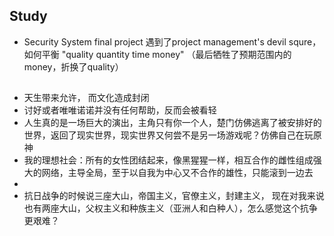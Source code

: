 ## Study
- Security System final project 遇到了project management's devil squre，如何平衡 "quality quantity time money" （最后牺牲了预期范围内的money，折换了quality）

##
- 天生带来允许， 而文化造成封闭
- 讨好或者唯唯诺诺并没有任何帮助，反而会被看轻
- 人生真的是一场巨大的演出，主角只有你一个人，楚门仿佛逃离了被安排好的世界，返回了现实世界，现实世界又何尝不是另一场游戏呢？仿佛自己在玩原神
- 我的理想社会：所有的女性团结起来，像黑猩猩一样，相互合作的雌性组成强大的网络，主导全局，至于以自我为中心又不合作的雄性，只能滚到一边去
- 
- 抗日战争的时候说三座大山，帝国主义，官僚主义，封建主义， 现在对我来说也有两座大山，父权主义和种族主义（亚洲人和白种人），怎么感觉这个抗争更艰难？
